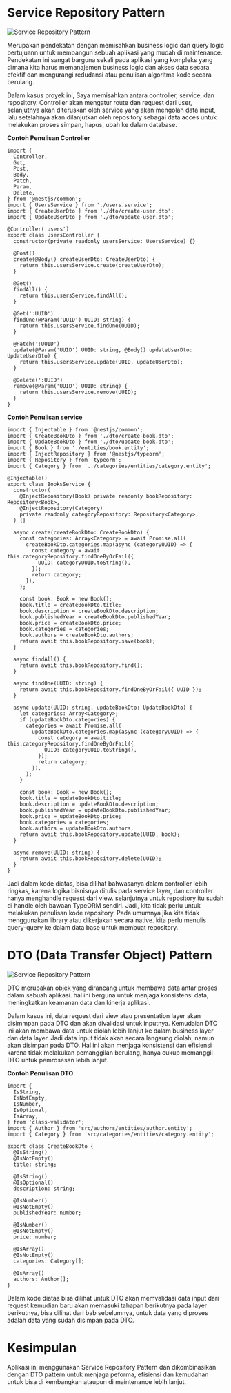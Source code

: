 # Service Repository Pattern

![Service Repository Pattern](./repository_pattern.png)

Merupakan pendekatan dengan memisahkan business logic dan query logic bertujuann untuk membangun sebuah aplikasi yang mudah di maintenance. Pendekatan ini sangat barguna sekali pada aplikasi yang kompleks yang dimana kita harus memanajemen business logic dan akses data secara efektif dan mengurangi redudansi atau penulisan algoritma kode secara berulang.

Dalam kasus proyek ini, Saya memisahkan antara controller, service, dan repository. Controller akan mengatur route dan request dari user, selanjutnya akan diteruskan oleh service yang akan mengolah data input, lalu setelahnya akan dilanjutkan oleh repository sebagai data acces untuk melakukan proses simpan, hapus, ubah ke dalam database.

**Contoh Penulisan Controller**

```
import {
  Controller,
  Get,
  Post,
  Body,
  Patch,
  Param,
  Delete,
} from '@nestjs/common';
import { UsersService } from './users.service';
import { CreateUserDto } from './dto/create-user.dto';
import { UpdateUserDto } from './dto/update-user.dto';

@Controller('users')
export class UsersController {
  constructor(private readonly usersService: UsersService) {}

  @Post()
  create(@Body() createUserDto: CreateUserDto) {
    return this.usersService.create(createUserDto);
  }

  @Get()
  findAll() {
    return this.usersService.findAll();
  }

  @Get(':UUID')
  findOne(@Param('UUID') UUID: string) {
    return this.usersService.findOne(UUID);
  }

  @Patch(':UUID')
  update(@Param('UUID') UUID: string, @Body() updateUserDto: UpdateUserDto) {
    return this.usersService.update(UUID, updateUserDto);
  }

  @Delete(':UUID')
  remove(@Param('UUID') UUID: string) {
    return this.usersService.remove(UUID);
  }
}
```

**Contoh Penulisan service**

```
import { Injectable } from '@nestjs/common';
import { CreateBookDto } from './dto/create-book.dto';
import { UpdateBookDto } from './dto/update-book.dto';
import { Book } from './entities/book.entity';
import { InjectRepository } from '@nestjs/typeorm';
import { Repository } from 'typeorm';
import { Category } from '../categories/entities/category.entity';

@Injectable()
export class BooksService {
  constructor(
    @InjectRepository(Book) private readonly bookRepository: Repository<Book>,
    @InjectRepository(Category)
    private readonly categoryRepository: Repository<Category>,
  ) {}

  async create(createBookDto: CreateBookDto) {
    const categories: Array<Category> = await Promise.all(
      createBookDto.categories.map(async (categoryUUID) => {
        const category = await this.categoryRepository.findOneByOrFail({
          UUID: categoryUUID.toString(),
        });
        return category;
      }),
    );

    const book: Book = new Book();
    book.title = createBookDto.title;
    book.description = createBookDto.description;
    book.publishedYear = createBookDto.publishedYear;
    book.price = createBookDto.price;
    book.categories = categories;
    book.authors = createBookDto.authors;
    return await this.bookRepository.save(book);
  }

  async findAll() {
    return await this.bookRepository.find();
  }

  async findOne(UUID: string) {
    return await this.bookRepository.findOneByOrFail({ UUID });
  }

  async update(UUID: string, updateBookDto: UpdateBookDto) {
    let categories: Array<Category>;
    if (updateBookDto.categories) {
      categories = await Promise.all(
        updateBookDto.categories.map(async (categoryUUID) => {
          const category = await this.categoryRepository.findOneByOrFail({
            UUID: categoryUUID.toString(),
          });
          return category;
        }),
      );
    }

    const book: Book = new Book();
    book.title = updateBookDto.title;
    book.description = updateBookDto.description;
    book.publishedYear = updateBookDto.publishedYear;
    book.price = updateBookDto.price;
    book.categories = categories;
    book.authors = updateBookDto.authors;
    return await this.bookRepository.update(UUID, book);
  }

  async remove(UUID: string) {
    return await this.bookRepository.delete(UUID);
  }
}
```

Jadi dalam kode diatas, bisa dilihat bahwasanya dalam controller lebih ringkas, karena logika bisnisnya ditulis pada service layer, dan controller hanya menghandle request dari view. selanjutnya untuk repository itu sudah di handle oleh bawaan TypeORM sendiri. Jadi, kita tidak perlu untuk melakukan penulisan kode repository. Pada umumnya jika kita tidak menggunakan library atau dikerjakan secara native. kita perlu menulis query-query ke dalam data base untuk membuat repository.

# DTO (Data Transfer Object) Pattern

![Service Repository Pattern](./dto.jpg)

DTO merupakan objek yang dirancang untuk membawa data antar proses dalam sebuah aplikasi. hal ini berguna untuk menjaga konsistensi data, meningkatkan keamanan data dan kinerja aplikasi.

Dalam kasus ini, data request dari view atau presentation layer akan disimmpan pada DTO dan akan divalidasi untuk inputnya. Kemudaian DTO ini akan membawa data untuk diolah lebih lanjut ke dalam business layer dan data layer. Jadi data input tidak akan secara langsung diolah, namun akan disimpan pada DTO. Hal ini akan menjaga konsistensi dan efisiensi karena tidak melakukan pemanggilan berulang, hanya cukup memanggil DTO untuk pemrosesan lebih lanjut.

**Contoh Penulisan DTO**

```
import {
  IsString,
  IsNotEmpty,
  IsNumber,
  IsOptional,
  IsArray,
} from 'class-validator';
import { Author } from 'src/authors/entities/author.entity';
import { Category } from 'src/categories/entities/category.entity';

export class CreateBookDto {
  @IsString()
  @IsNotEmpty()
  title: string;

  @IsString()
  @IsOptional()
  description: string;

  @IsNumber()
  @IsNotEmpty()
  publishedYear: number;

  @IsNumber()
  @IsNotEmpty()
  price: number;

  @IsArray()
  @IsNotEmpty()
  categories: Category[];

  @IsArray()
  authors: Author[];
}
```

Dalam kode diatas bisa dilihat untuk DTO akan memvalidasi data input dari request kemudian baru akan memasuki tahapan berikutnya pada layer berikutnya, bisa dilihat dari bab sebelumnya, untuk data yang diproses adalah data yang sudah disimpan pada DTO.

# Kesimpulan

Aplikasi ini menggunakan Service Repository Pattern dan dikombinasikan dengan DTO pattern untuk menjaga peforma, efisiensi dan kemudahan untuk bisa di kembangkan ataupun di maintenance lebih lanjut.
